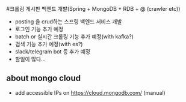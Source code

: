 
#크롤링 게시판 백엔드 개발(Spring + MongoDB + RDB + @ (crawler etc))
* posting 을 crud하는 스프링 백엔드 서비스 개발
* 로그인 기능 추가 예정
* batch or 실시간 크롤링 기능 추가 예정(with kafka?)
* 검색 기능 추가 예정(with es?)
* slack/telegram bot 등 추가 예정
* 할일이 많다...

## about mongo cloud
* add accessible IPs on https://cloud.mongodb.com/ (manual)